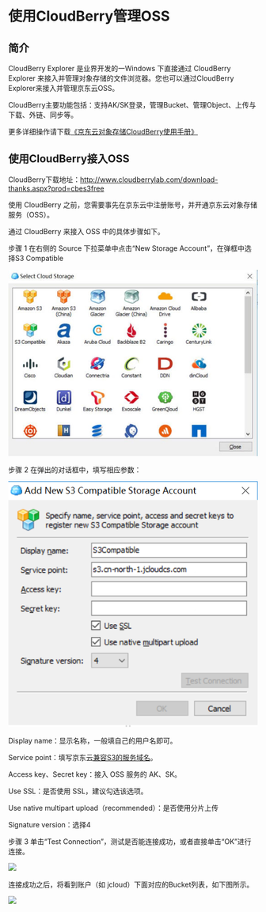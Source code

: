 # 使用CloudBerry管理OSS

## 简介

CloudBerry Explorer 是业界开发的一Windows 下直接通过 CloudBerry Explorer 来接入并管理对象存储的文件浏览器。您也可以通过CloudBerry Explorer来接入并管理京东云OSS。

CloudBerry主要功能包括：支持AK/SK登录，管理Bucket、管理Object、上传与下载、外链、同步等。

更多详细操作请下载[《京东云对象存储CloudBerry使用手册》](http://downloads.oss.cn-north-1.jcloudcs.com/%25E4%25BA%25AC%25E4%25B8%259C%25E4%25BA%2591%25E5%25AF%25B9%25E8%25B1%25A1%25E5%25AD%2598%25E5%2582%25A8CloudBerry%25E4%25BD%25BF%25E7%2594%25A8%25E6%2589%258B%25E5%2586%258C.pdf)

## 使用CloudBerry接入OSS

CloudBerry下载地址：http://www.cloudberrylab.com/download-thanks.aspx?prod=cbes3free

使用 CloudBerry 之前，您需要事先在京东云中注册账号，并开通京东云对象存储服务（OSS）。

通过 CloudBerry 来接入 OSS 中的具体步骤如下。

步骤 1 在右侧的 Source 下拉菜单中点击“New Storage Account”，在弹框中选择S3 Compatible

![](../../../../image/Object-Storage-Service/OSS-079.jpg)

步骤 2 在弹出的对话框中，填写相应参数：

![](../../../../image/Object-Storage-Service/OSS-080.jpg)

Display name：显示名称，一般填自己的用户名即可。

Service point：填写京东云[兼容S3的服务域名](https://docs.jdcloud.com/cn/object-storage-service/regions-and-endpoints)。

Access key、Secret key：接入 OSS 服务的 AK、SK。

Use SSL：是否使用 SSL，建议勾选该选项。

Use native multipart upload（recommended）：是否使用分片上传

Signature version：选择4

步骤 3 单击“Test Connection”，测试是否能连接成功，或者直接单击“OK”进行连接。

![](https://github.com/jdcloudcom/cn/blob/edit/image/Object-Storage-Service/OSS-081.jpg)

连接成功之后，将看到账户（如 jcloud）下面对应的Bucket列表，如下图所示。

![](https://github.com/jdcloudcom/cn/blob/edit/image/Object-Storage-Service/OSS-082.jpg)

